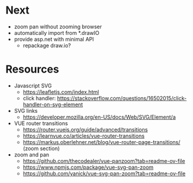 
# Next

- zoom pan without zooming browser
- automatically import from *.drawIO
- provide asp.net with minimal API
  - repackage draw.io?

# Resources

- Javascript SVG
  - https://leafletjs.com/index.html
  - click handler: https://stackoverflow.com/questions/16502015/click-handler-on-svg-element
- SVG links
  - https://developer.mozilla.org/en-US/docs/Web/SVG/Element/a
- VUE router transitions
  - https://router.vuejs.org/guide/advanced/transitions
  - https://learnvue.co/articles/vue-router-transitions
  - https://markus.oberlehner.net/blog/vue-router-page-transitions/ (zoom section)
- zoom and pan
  - https://github.com/thecodealer/vue-panzoom?tab=readme-ov-file
  - https://www.npmjs.com/package/vue-svg-pan-zoom
  - https://github.com/yanick/vue-svg-pan-zoom?tab=readme-ov-file
